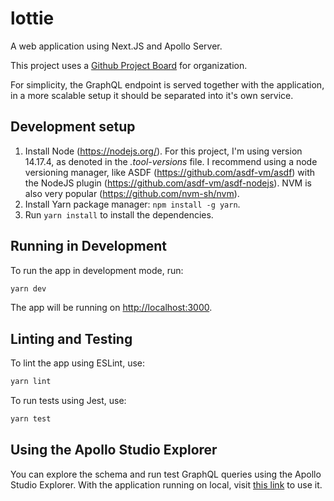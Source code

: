 # lottie
A web application using Next.JS and Apollo Server.

This project uses a [Github Project Board](https://github.com/bgfernandes/lottie/projects/1) for organization.

For simplicity, the GraphQL endpoint is served together with the application, in a more scalable setup it should be separated into it's own service.

## Development setup
1. Install Node (https://nodejs.org/). For this project, I'm using version 14.17.4, as denoted in the *.tool-versions* file. I recommend using a node versioning manager, like ASDF (https://github.com/asdf-vm/asdf) with the NodeJS plugin (https://github.com/asdf-vm/asdf-nodejs). NVM is also very popular (https://github.com/nvm-sh/nvm).
2. Install Yarn package manager: `npm install -g yarn`.
3. Run `yarn install` to install the dependencies.

## Running in Development

To run the app in development mode, run:

```bash
yarn dev
```

The app will be running on [http://localhost:3000](http://localhost:3000).

## Linting and Testing

To lint the app using ESLint, use:
```bash
yarn lint
```

To run tests using Jest, use:
```bash
yarn test
```

## Using the Apollo Studio Explorer

You can explore the schema and run test GraphQL queries using the Apollo Studio Explorer. With the application running on local, visit [this link](https://studio.apollographql.com/sandbox?endpoint=http%3A%2F%2Flocalhost%3A3000%2Fapi%2Fgraphql) to use it.
